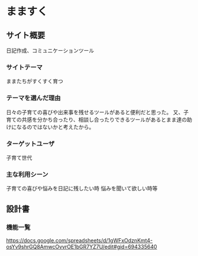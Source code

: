 # まますく

## サイト概要
日記作成、コミュニケーションツール

### サイトテーマ
ままたちがすくすく育つ

### テーマを選んだ理由
日々の子育ての喜びや出来事を残せるツールがあると便利だと思った。
又、子育ての共感を分かち合ったり、相談し合ったりできるツールがあるとまま達の助けになるのではないかと考えたから。

### ターゲットユーザ
子育て世代

### 主な利用シーン
子育ての喜びや悩みを日記に残したい時
悩みを聞いて欲しい時等


## 設計書

### 機能一覧
https://docs.google.com/spreadsheets/d/1gWFxOdznKmt4-osYv9shrGQ8AmwcOvvrOE1bGR7YZ7U/edit#gid=694335640